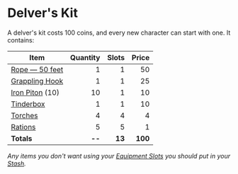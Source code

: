 # Delver's Kit

A delver's kit costs 100 coins, and every new character can start with one. It contains:

| Item                                                 | Quantity |  Slots |   Price |
| ---------------------------------------------------- | -------: | -----: | ------: |
| [Rope — 50 feet](50%20Coins/Rope%20—%2050%20feet.md) |        1 |      1 |      50 |
| [Grappling Hook](25%20Coins/Grappling%20Hook.md)     |        1 |      1 |      25 |
| [Iron Piton](10%20Coins/Iron%20Piton.md) (10)        |       10 |      1 |      10 |
| [Tinderbox](10%20Coins/Tinderbox.md)                 |        1 |      1 |      10 |
| [Torches](1%20Coin/Torch.md)                         |        4 |      4 |       4 |
| [Rations](1%20Coin/Ration.md)                        |        5 |      5 |       1 |
| **Totals**                                           |   **--** | **13** | **100** |

*Any items you don't want using your [Equipment Slots](../../Player%20Characters/Inventory/Equipment%20Slot.md) you should put in your [Stash](../../Player%20Characters/Inventory/Stash.md).*
